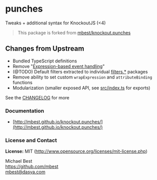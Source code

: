 # punches

Tweaks + additional syntax for KnockoutJS (<4)

> This package is forked from [mbest/knockout.punches](https://github.com/mbest/knockout.punches)

## Changes from Upstream

- Bundled TypeScript definitions
- Remove "[Expression-based event handling](http://mbest.github.io/knockout.punches/#expression-based-event-handling)"
- (@TODO) Default filters extracted to individual [filters.\*](..) packages
- Remove ability to set custom `wrapExpression` and `attributeBinding` functions
- Modularization (smaller exposed API, see [src/index.ts](./src/index.ts) for exports)

See the [CHANGELOG](./md) for more

### Documentation

- [http://mbest.github.io/knockout.punches/](http://mbest.github.io/knockout.punches/)

### License and Contact

**License:** MIT (http://www.opensource.org/licenses/mit-license.php)

Michael Best  
https://github.com/mbest  
mbest@dasya.com
